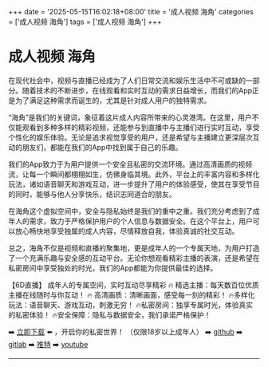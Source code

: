 +++
date = '2025-05-15T16:02:18+08:00'
title = '成人视频 海角'
categories = ['成人视频 海角']
tags = ['成人视频 海角']
+++

# 成人视频 海角

在现代社会中，视频与直播已经成为了人们日常交流和娱乐生活中不可或缺的一部分。随着技术的不断进步，在线观看和实时互动的需求日益增长，而我们的App正是为了满足这种需求而诞生的，尤其是针对成人用户的独特需求。

“海角”是我们的关键词，象征着这片成人内容所带来的心灵港湾。在这里，用户不仅能观看到多种多样的精彩视频，还能参与到直播中与主播们进行实时互动，享受个性化的娱乐体验。无论是追求视觉享受的用户，还是希望与主播建立更深层次互动的朋友们，都能在我们的App中找到属于自己的乐趣。

我们的App致力于为用户提供一个安全且私密的交流环境。通过高清画质的视频流，让每一个瞬间都栩栩如生，仿佛身临其境。此外，平台上的丰富内容和多样化玩法，诸如语音聊天和游戏互动，进一步提升了用户的体验感受，使其在享受节目的同时，能够与他人分享快乐，结识志同道合的朋友。

在海角这个虚拟空间中，安全与隐私始终是我们的重中之重。我们充分考虑到了成年人的需求，致力于严格保护用户的个人信息与数据安全。在这个平台上，用户可以放心畅快地享受独属的成人内容，尽情释放自我，体验真诚的社交互动。

总之，海角不仅是视频和直播的聚集地，更是成年人的一个专属天地，为用户打造了一个充满乐趣与安全感的互动平台。无论你想观看精彩主播的表演，还是希望在私密房间中享受独处的时光，我们的App都能为你提供最佳的选择。

【6D直播】
成年人的专属空间，实时互动尽享精彩
🔥 精选主播：每天数百位优质主播在线随时与你互动！
🔥 高清画质：清晰画面，感受每一刻的精彩！
🔥多样化玩法：语音聊天、游戏互动，刺激无穷！
🔥私密房间：独享专属时光，体验真实的私密体验！
🔥安全保障：隐私与数据安全，我们承诺严格保护！

➡️ [立即下载](https://down123.s3.ap-east-1.amazonaws.com/index.html?channelCode=blog) ⬅️ ，开启你的私密世界！
（仅限18岁以上成年人）
➡️ [github](https://aldult-live.github.io/)
➡️ [gitlab](https://seo-09598d.gitlab.io/)
➡️ [推特](https://x.com/wegame33)
➡️ [youtube](https://www.youtube.com/@6Dlive)

---
